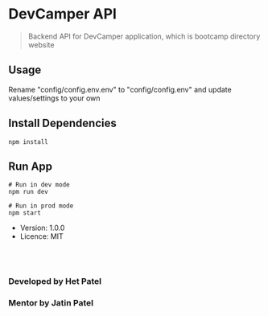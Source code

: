 # DevCamper API

> Backend API for DevCamper application, which is bootcamp directory website

## Usage

Rename "config/config.env.env" to "config/config.env" and update values/settings to your own

##  Install Dependencies
```
npm install
```

## Run App

```
# Run in dev mode
npm run dev

# Run in prod mode
npm start
```

- Version: 1.0.0
- Licence: MIT

<br/><br/>
### Developed by Het Patel
### Mentor by Jatin Patel

